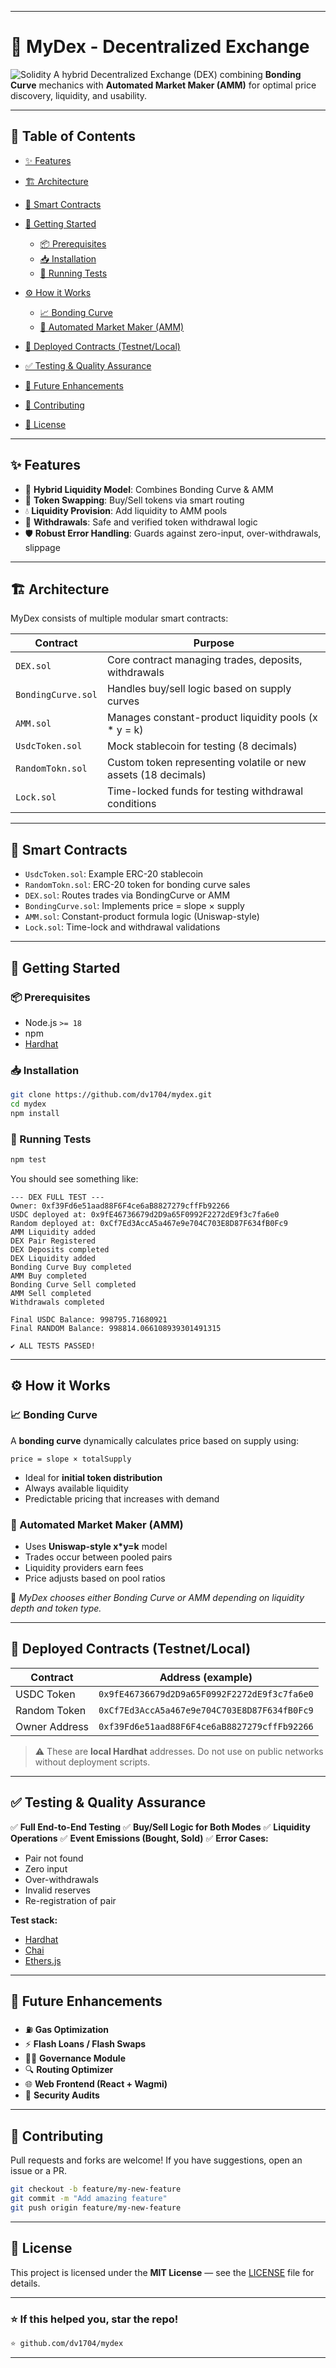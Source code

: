 
---

# 🦄 MyDex - Decentralized Exchange

![Solidity](https://img.shields.io/badge/Solidity-^0.8.0-blue.svg)
A hybrid Decentralized Exchange (DEX) combining **Bonding Curve** mechanics with **Automated Market Maker (AMM)** for optimal price discovery, liquidity, and usability.

---

## 📌 Table of Contents

* [✨ Features](#-features)
* [🏗️ Architecture](#-architecture)
* [🧠 Smart Contracts](#-smart-contracts)
* [🚀 Getting Started](#-getting-started)

  * [📦 Prerequisites](#-prerequisites)
  * [📥 Installation](#-installation)
  * [🧪 Running Tests](#-running-tests)
* [⚙️ How it Works](#-how-it-works)

  * [📈 Bonding Curve](#-bonding-curve)
  * [🔁 Automated Market Maker (AMM)](#-automated-market-maker-amm)
* [📍 Deployed Contracts (Testnet/Local)](#-deployed-contracts-testnetlocal)
* [✅ Testing & Quality Assurance](#-testing--quality-assurance)
* [🚧 Future Enhancements](#-future-enhancements)
* [🤝 Contributing](#-contributing)
* [📜 License](#-license)

---

## ✨ Features

* 🧬 **Hybrid Liquidity Model**: Combines Bonding Curve & AMM
* 🔁 **Token Swapping**: Buy/Sell tokens via smart routing
* 💧 **Liquidity Provision**: Add liquidity to AMM pools
* 🧾 **Withdrawals**: Safe and verified token withdrawal logic
* 🛡️ **Robust Error Handling**: Guards against zero-input, over-withdrawals, slippage

---

## 🏗️ Architecture

MyDex consists of multiple modular smart contracts:

| Contract           | Purpose                                                        |
| ------------------ | -------------------------------------------------------------- |
| `DEX.sol`          | Core contract managing trades, deposits, withdrawals           |
| `BondingCurve.sol` | Handles buy/sell logic based on supply curves                  |
| `AMM.sol`          | Manages constant-product liquidity pools (x \* y = k)          |
| `UsdcToken.sol`    | Mock stablecoin for testing (8 decimals)                       |
| `RandomTokn.sol`   | Custom token representing volatile or new assets (18 decimals) |
| `Lock.sol`         | Time-locked funds for testing withdrawal conditions            |

---

## 🧠 Smart Contracts

* `UsdcToken.sol`: Example ERC-20 stablecoin
* `RandomTokn.sol`: ERC-20 token for bonding curve sales
* `DEX.sol`: Routes trades via BondingCurve or AMM
* `BondingCurve.sol`: Implements price = slope × supply
* `AMM.sol`: Constant-product formula logic (Uniswap-style)
* `Lock.sol`: Time-lock and withdrawal validations

---

## 🚀 Getting Started

### 📦 Prerequisites

* Node.js `>= 18`
* npm
* [Hardhat](https://hardhat.org)

### 📥 Installation

```bash
git clone https://github.com/dv1704/mydex.git
cd mydex
npm install
```

### 🧪 Running Tests

```bash
npm test
```

You should see something like:

```
--- DEX FULL TEST ---
Owner: 0xf39Fd6e51aad88F6F4ce6aB8827279cffFb92266
USDC deployed at: 0x9fE46736679d2D9a65F0992F2272dE9f3c7fa6e0
Random deployed at: 0xCf7Ed3AccA5a467e9e704C703E8D87F634fB0Fc9
AMM Liquidity added
DEX Pair Registered
DEX Deposits completed
DEX Liquidity added
Bonding Curve Buy completed
AMM Buy completed
Bonding Curve Sell completed
AMM Sell completed
Withdrawals completed

Final USDC Balance: 998795.71680921  
Final RANDOM Balance: 998814.066108939301491315  

✔ ALL TESTS PASSED!
```

---

## ⚙️ How it Works

### 📈 Bonding Curve

A **bonding curve** dynamically calculates price based on supply using:

```
price = slope × totalSupply
```

* Ideal for **initial token distribution**
* Always available liquidity
* Predictable pricing that increases with demand

### 🔁 Automated Market Maker (AMM)

* Uses **Uniswap-style x\*y=k** model
* Trades occur between pooled pairs
* Liquidity providers earn fees
* Price adjusts based on pool ratios

🧠 *MyDex chooses either Bonding Curve or AMM depending on liquidity depth and token type.*

---

## 📍 Deployed Contracts (Testnet/Local)

| Contract      | Address (example)                            |
| ------------- | -------------------------------------------- |
| USDC Token    | `0x9fE46736679d2D9a65F0992F2272dE9f3c7fa6e0` |
| Random Token  | `0xCf7Ed3AccA5a467e9e704C703E8D87F634fB0Fc9` |
| Owner Address | `0xf39Fd6e51aad88F6F4ce6aB8827279cffFb92266` |

> ⚠️ These are **local Hardhat** addresses. Do not use on public networks without deployment scripts.

---

## ✅ Testing & Quality Assurance

✅ **Full End-to-End Testing**
✅ **Buy/Sell Logic for Both Modes**
✅ **Liquidity Operations**
✅ **Event Emissions (Bought, Sold)**
✅ **Error Cases:**

* Pair not found
* Zero input
* Over-withdrawals
* Invalid reserves
* Re-registration of pair

**Test stack:**

* [Hardhat](https://hardhat.org)
* [Chai](https://www.chaijs.com/)
* [Ethers.js](https://docs.ethers.org/)

---

## 🚧 Future Enhancements

* ⛽ **Gas Optimization**
* ⚡ **Flash Loans / Flash Swaps**
* 🧑‍⚖️ **Governance Module**
* 🔍 **Routing Optimizer**
* 🌐 **Web Frontend (React + Wagmi)**
* 🔐 **Security Audits**

---

## 🤝 Contributing

Pull requests and forks are welcome! If you have suggestions, open an issue or a PR.

```bash
git checkout -b feature/my-new-feature
git commit -m "Add amazing feature"
git push origin feature/my-new-feature
```

---

## 📜 License

This project is licensed under the **MIT License** — see the [LICENSE](LICENSE) file for details.

---

### ⭐ If this helped you, star the repo!

```bash
⭐ github.com/dv1704/mydex
```

---
